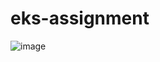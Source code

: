 # eks-assignment
![image](https://github.com/user-attachments/assets/eee2af51-0195-4621-93c0-87278bc87c1d)
